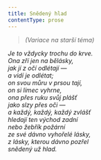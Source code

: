 ```yaml
---
title: Snědený hlad
contentType: prose
---
```


> _(Variace na starší téma)_

_Je to vždycky trochu do krve.  
Ona zří jen na bělásky,  
jak jí z očí odlétají —  
a vidí je odlétat;  
on svou můru v prsou tají,  
on si límec vyhrne,  
ona přes ruku svůj plášť  
jako slzy přes oči —  
a každý, každý, každý zvlášť  
hledají ten východ zadní  
nebo žebřík požární  
ze své dávno vyhořelé lásky,  
z lásky, kterou dávno pozřel  
snědený už hlad._
